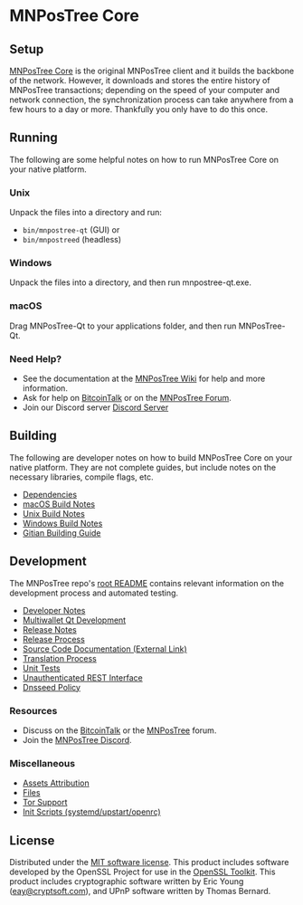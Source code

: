 MNPosTree Core
=============

Setup
---------------------
[MNPosTree Core](http://mnpostree.org/wallet) is the original MNPosTree client and it builds the backbone of the network. However, it downloads and stores the entire history of MNPosTree transactions; depending on the speed of your computer and network connection, the synchronization process can take anywhere from a few hours to a day or more. Thankfully you only have to do this once.

Running
---------------------
The following are some helpful notes on how to run MNPosTree Core on your native platform.

### Unix

Unpack the files into a directory and run:

- `bin/mnpostree-qt` (GUI) or
- `bin/mnpostreed` (headless)

### Windows

Unpack the files into a directory, and then run mnpostree-qt.exe.

### macOS

Drag MNPosTree-Qt to your applications folder, and then run MNPosTree-Qt.

### Need Help?

* See the documentation at the [MNPosTree Wiki](https://github.com/MNPosTree-Project/MNPosTree/wiki)
for help and more information.
* Ask for help on [BitcoinTalk](https://bitcointalk.org/index.php?topic=1262920.0) or on the [MNPosTree Forum](http://forum.mnpostree.org/).
* Join our Discord server [Discord Server](https://discord.mnpostree.org)

Building
---------------------
The following are developer notes on how to build MNPosTree Core on your native platform. They are not complete guides, but include notes on the necessary libraries, compile flags, etc.

- [Dependencies](dependencies.md)
- [macOS Build Notes](build-osx.md)
- [Unix Build Notes](build-unix.md)
- [Windows Build Notes](build-windows.md)
- [Gitian Building Guide](gitian-building.md)

Development
---------------------
The MNPosTree repo's [root README](/README.md) contains relevant information on the development process and automated testing.

- [Developer Notes](developer-notes.md)
- [Multiwallet Qt Development](multiwallet-qt.md)
- [Release Notes](release-notes.md)
- [Release Process](release-process.md)
- [Source Code Documentation (External Link)](https://www.fuzzbawls.pw/mnpostree/doxygen/)
- [Translation Process](translation_process.md)
- [Unit Tests](unit-tests.md)
- [Unauthenticated REST Interface](REST-interface.md)
- [Dnsseed Policy](dnsseed-policy.md)

### Resources
* Discuss on the [BitcoinTalk](https://bitcointalk.org/index.php?topic=1262920.0) or the [MNPosTree](http://forum.mnpostree.org/) forum.
* Join the [MNPosTree Discord](https://discord.mnpostree.org).

### Miscellaneous
- [Assets Attribution](assets-attribution.md)
- [Files](files.md)
- [Tor Support](tor.md)
- [Init Scripts (systemd/upstart/openrc)](init.md)

License
---------------------
Distributed under the [MIT software license](/COPYING).
This product includes software developed by the OpenSSL Project for use in the [OpenSSL Toolkit](https://www.openssl.org/). This product includes
cryptographic software written by Eric Young ([eay@cryptsoft.com](mailto:eay@cryptsoft.com)), and UPnP software written by Thomas Bernard.

